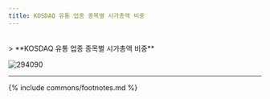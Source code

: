 ```yaml
---
title: KOSDAQ 유통 업종 종목별 시가총액 비중
---
```

<br>
> **KOSDAQ 유통 업종 종목별 시가총액 비중<a id="pie"></a>**

![294090](images/kosdaq_업종_유통_종목.png)

---
{% include commons/footnotes.md %}